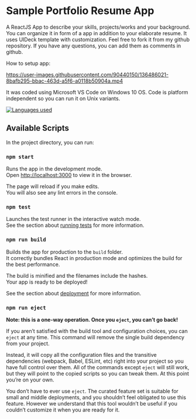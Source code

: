 # Sample Portfolio Resume App

A ReactJS App to describe your skills, projects/works and your background. You can organize it in form of a app in addition to your elaborate resume. It uses UIDeck template with customization. Feel free to fork it from my github repository. If you have any questions, you can add them as comments in github. 

How to setup app: 

https://user-images.githubusercontent.com/90440150/136486021-8bafb295-bbac-463d-a5f6-a0118b50904a.mp4

It was coded using Microsoft VS Code on Windows 10 OS. Code is platform independent so you can run it on Unix variants. 

[![Languages used](https://github-readme-stats.vercel.app/api?username=svbcoder&&show_icons=true&theme=default)](https://github.com/svbcoder/github-readme-stats)


## Available Scripts

In the project directory, you can run:

### `npm start`

Runs the app in the development mode.\
Open [http://localhost:3000](http://localhost:3000) to view it in the browser.

The page will reload if you make edits.\
You will also see any lint errors in the console.

### `npm test`

Launches the test runner in the interactive watch mode.\
See the section about [running tests](https://facebook.github.io/create-react-app/docs/running-tests) for more information.

### `npm run build`

Builds the app for production to the `build` folder.\
It correctly bundles React in production mode and optimizes the build for the best performance.

The build is minified and the filenames include the hashes.\
Your app is ready to be deployed!

See the section about [deployment](https://facebook.github.io/create-react-app/docs/deployment) for more information.

### `npm run eject`

**Note: this is a one-way operation. Once you `eject`, you can’t go back!**

If you aren’t satisfied with the build tool and configuration choices, you can `eject` at any time. This command will remove the single build dependency from your project.

Instead, it will copy all the configuration files and the transitive dependencies (webpack, Babel, ESLint, etc) right into your project so you have full control over them. All of the commands except `eject` will still work, but they will point to the copied scripts so you can tweak them. At this point you’re on your own.

You don’t have to ever use `eject`. The curated feature set is suitable for small and middle deployments, and you shouldn’t feel obligated to use this feature. However we understand that this tool wouldn’t be useful if you couldn’t customize it when you are ready for it.

